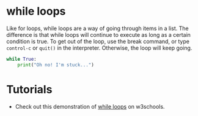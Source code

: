 # while loops

Like for loops, while loops are a way of going through items in a list. The difference is that while loops will continue to execute as long as a certain condition is true. To get out of the loop, use the break command, or type `control-c` or `quit()` in the interpreter. Otherwise, the loop will keep going.

```python
while True:
    print("Oh no! I'm stuck...")
```

# Tutorials

- Check out this demonstration of [while loops](https://www.w3schools.com/python/python_while_loops.asp) on w3schools.
